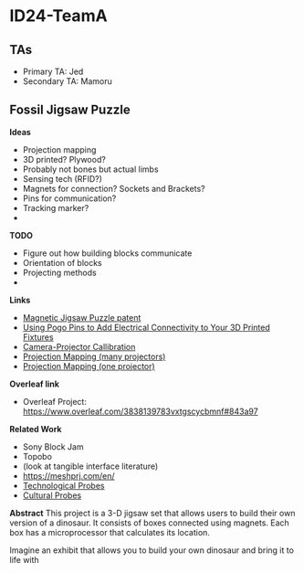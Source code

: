 <h1>ID24-TeamA</h1>

## TAs ##
- Primary TA: Jed
- Secondary TA: Mamoru

<h2>Fossil Jigsaw Puzzle</h2>

**Ideas**
- Projection mapping
- 3D printed? Plywood?
- Probably not bones but actual limbs
- Sensing tech (RFID?)
- Magnets for connection? Sockets and Brackets?
- Pins for communication?
- Tracking marker?
- 

**TODO**
- Figure out how building blocks communicate
- Orientation of blocks
- Projecting methods
- 

**Links**
- [Magnetic Jigsaw Puzzle patent](https://patents.google.com/patent/US4258920A/en)
- [Using Pogo Pins to Add Electrical Connectivity to Your 3D Printed Fixtures](https://www.javelin-tech.com/blog/2016/10/pogo-pins-3d-printed-fixtures/)
- [Camera-Projector Callibration](https://www.researchgate.net/publication/262204503_Simple_Accurate_and_Robust_Projector-Camera_Calibration)
- [Projection Mapping (many projectors)](https://www.researchgate.net/publication/305081970_A_method_for_realistic_3D_projection_mapping_using_multiple_projectors)
- [Projection Mapping (one projector)](https://www.lumenarius.com/how-3d-projection-mapping-works)


**Overleaf link**
- Overleaf Project: https://www.overleaf.com/3838139783vxtgscycbmnf#843a97  

**Related Work**
- Sony Block Jam
- Topobo
- (look at tangible interface literature)
- https://meshprj.com/en/
- [Technological Probes](https://dl.acm.org/doi/10.1145/642611.642616)
- [Cultural Probes](https://dl.acm.org/doi/10.1145/291224.291235)


**Abstract**
This project is a 3-D jigsaw set that allows users to build their own version of a dinosaur. It consists of boxes connected using magnets. Each box has a microprocessor that calculates its location.

Imagine an exhibit that allows you to build your own dinosaur and bring it to life with 
